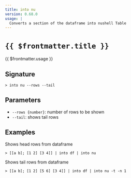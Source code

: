 ```yaml
---
title: into nu
version: 0.68.0
usage: |
  Converts a section of the dataframe into nushell Table
---
```


# <code>{{ $frontmatter.title }}</code>

<div style='white-space: pre-wrap;'>{{ $frontmatter.usage }}</div>

## Signature

```> into nu --rows --tail```

## Parameters

 -  `--rows {number}`: number of rows to be shown
 -  `--tail`: shows tail rows

## Examples

Shows head rows from dataframe
```shell
> [[a b]; [1 2] [3 4]] | into df | into nu
```

Shows tail rows from dataframe
```shell
> [[a b]; [1 2] [5 6] [3 4]] | into df | into nu -t -n 1
```
